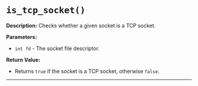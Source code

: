 # `is_tcp_socket()`

**Description:**
Checks whether a given socket is a TCP socket.

**Parameters:**
- `int fd` - The socket file descriptor.

**Return Value:**
- Returns `true` if the socket is a TCP socket, otherwise `false`.

---
